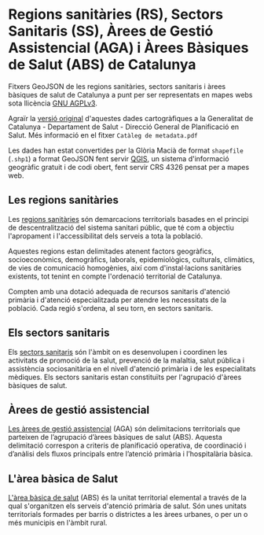 # Regions sanitàries (RS), Sectors Sanitaris (SS), Àrees de Gestió Assistencial (AGA) i Àrees Bàsiques de Salut (ABS) de Catalunya

Fitxers GeoJSON de les regions sanitàries, sectors sanitaris i àrees bàsiques de salut de Catalunya a punt per ser representats en mapes webs sota llicència [GNU AGPLv3](https://choosealicense.com/licenses/).

Agraïr la [versió original](https://salutweb.gencat.cat/ca/el_departament/estadistiques_sanitaries/cartografia/) d'aquestes dades cartogràfiques a la Generalitat de Catalunya - Departament de Salut - Direcció General de Planificació en Salut. Més informació en el fitxer `Catàleg de metadata.pdf`

Les dades han estat convertides per la Glòria Macià de format `shapefile` (`.shp1`) a format GeoJSON fent servir [QGIS](https://www.qgis.org/ca/site/), un sistema d'informació geogràfic gratuit i de codi obert, fent servir CRS 4326 pensat per a mapes web. 


## Les regions sanitàries

Les [regions sanitàries](https://catsalut.gencat.cat/ca/coneix-catsalut/catsalut-territori/regions-sanitaries/) són demarcacions territorials basades en el principi de descentralització del sistema sanitari públic, que té com a objectiu l'apropament i l'accessibilitat dels serveis a tota la població.

Aquestes regions estan delimitades atenent factors geogràfics, socioeconòmics, demogràfics, laborals, epidemiològics, culturals, climàtics, de vies de comunicació homogènies, així com d'instal·lacions sanitàries existents, tot tenint en compte l'ordenació territorial de Catalunya.

Compten amb una dotació adequada de recursos sanitaris d'atenció primària i d'atenció especialitzada per atendre les necessitats de la població. Cada regió s'ordena, al seu torn, en sectors sanitaris.

## Els sectors sanitaris
Els [sectors sanitaris](https://catsalut.gencat.cat/ca/coneix-catsalut/catsalut-territori/regions-sanitaries/) són l'àmbit on es desenvolupen i coordinen les activitats de promoció de la salut, prevenció de la malaltia, salut pública i assistència sociosanitària en el nivell d'atenció primària i de les especialitats mèdiques. Els sectors sanitaris estan constituïts per l'agrupació d'àrees bàsiques de salut.

## Àrees de gestió assistencial 
[Les àrees de gestió assistencial](https://catsalut.gencat.cat/ca/proveidors-professionals/registres-catalegs/catalegs/territorials-unitats-proveidores/) (AGA) són delimitacions territorials que parteixen de l’agrupació d’àrees bàsiques de salut (ABS). Aquesta delimitació correspon a criteris de planificació operativa, de coordinació i d’anàlisi dels fluxos principals entre l’atenció primària i l’hospitalària bàsica.

## L'àrea bàsica de Salut
[L'àrea bàsica de salut](https://catsalut.gencat.cat/ca/coneix-catsalut/catsalut-territori/regions-sanitaries/) (ABS) és la unitat territorial elemental a través de la qual s'organitzen els serveis d'atenció primària de salut. Són unes unitats territorials formades per barris o districtes a les àrees urbanes, o per un o més municipis en l'àmbit rural.
